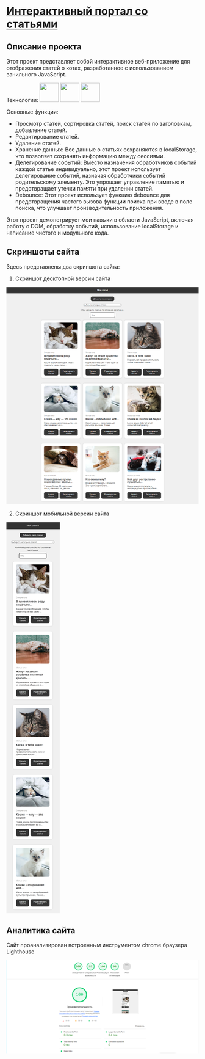# [Интерактивный портал со статьями](https://asalferova.github.io/CatArticles/ "Ссылка на сайт")

## Описание проекта

Этот проект представляет собой интерактивное веб-приложение для отображения статей о котах, разработанное с использованием ванильного JavaScript. 

   Технологии: <img src="https://cdn.jsdelivr.net/gh/devicons/devicon@latest/icons/html5/html5-original.svg" height="50px" width="50px">    <img src="https://cdn.jsdelivr.net/gh/devicons/devicon@latest/icons/css3/css3-original.svg" height="50px" width="50px"/>    <img src="https://cdn.jsdelivr.net/gh/devicons/devicon@latest/icons/javascript/javascript-original.svg" height="50px" width="50px"/>

   Основные функции:

   * Просмотр статей, сортировка статей, поиск статей по заголовкам, добавление статей.
   * Редактирование статей.
   * Удаление статей.
   * Хранение данных: Все данные о статьях сохраняются в localStorage, что позволяет сохранять информацию между сессиями.
   * Делегирование событий: Вместо назначения обработчиков событий каждой статье индивидуально, этот проект использует делегирование событий, назначая обработчики событий родительскому элементу. Это упрощает управление памятью и предотвращает утечки памяти при удалении статей.
   * Debounce: Этот проект использует функцию debounce для предотвращения частого вызова функции поиска при вводе в поле поиска, что улучшает производительность приложения.

Этот проект демонстрирует мои навыки в области JavaScript, включая работу с DOM, обработку событий, использование localStorage и написание чистого и модульного кода. 

## Скриншоты сайта

Здесь представлены два скриншота сайта:

1. Скриншот десктопной версии сайта
 
![Скриншот десктопной версии сайта](./screenshots/siteDesktop.png)

2. Скриншот мобильной версии сайта

![Скриншот мобильной версии сайта](./screenshots/siteMobile.png)

## Аналитика сайта

Сайт проанализирован встроенным инструментом chrome браузера Lighthouse

![Скриншот Lighthouse](./screenshots/lightHouse.png)

